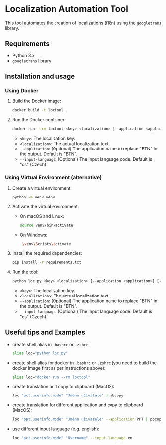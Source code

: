 # Localization Automation Tool

This tool automates the creation of localizations (i18n) using the `googletrans` library.

## Requirements

- Python 3.x
- `googletrans` library

## Installation and usage

### Using Docker

1. Build the Docker image:
    ```sh
    docker build -t loctool .
    ```

2. Run the Docker container:
    ```sh
    docker run --rm loctool <key> <localization> [--application <application>] [--input-language <input-language>]
    ```

   - `<key>`: The localization key.
   - `<localization>`: The actual localization text.
   - `--application`: (Optional) The application name to replace "BTN" in the output. Default is "BTN".
   - `--input-language`: (Optional) The input language code. Default is "cs" (Czech).

### Using Virtual Environment (alternative)

1. Create a virtual environment:
    ```sh
    python -m venv venv
    ```

2. Activate the virtual environment:

    - On macOS and Linux:
        ```sh
        source venv/bin/activate
        ```
    - On Windows:
        ```sh
        .\venv\Scripts\activate
        ```

3. Install the required dependencies:
    ```sh
    pip install -r requirements.txt
    ```
   
4. Run the tool:
    
    ```sh
    python loc.py <key> <localization> [--application <application>] [--input-language <input-language>]
    ```

   - `<key>`: The localization key.
   - `<localization>`: The actual localization text.
   - `--application`: (Optional) The application name to replace "BTN" in the output. Default is "BTN".
   - `--input-language`: (Optional) The input language code. Default is "cs" (Czech).

## Useful tips and Examples

- create shell alias in `.bashrc` or `.zshrc`:
    ```sh
    alias loc="python loc.py"
    ```
- create shell alias for docker in `.bashrc` or `.zshrc` (you need to build the docker image first as per instructions above):
    ```sh
    alias loc="docker run --rm loctool"
    ```
- create translation and copy to clipboard (MacOS):
    ```sh
    loc "pct.userinfo.mode" "Jméno uživatele" | pbcopy
    ```

- create translation for different application and copy to clipboard (MacOS):
    ```sh
    loc "ppt.userinfo.mode" "Jméno uživatele" --application PPT | pbcopy
    ```
  
- use different input language (e.g. english):
    ```sh
    loc "pct.userinfo.mode" "Username" --input-language en
    ```